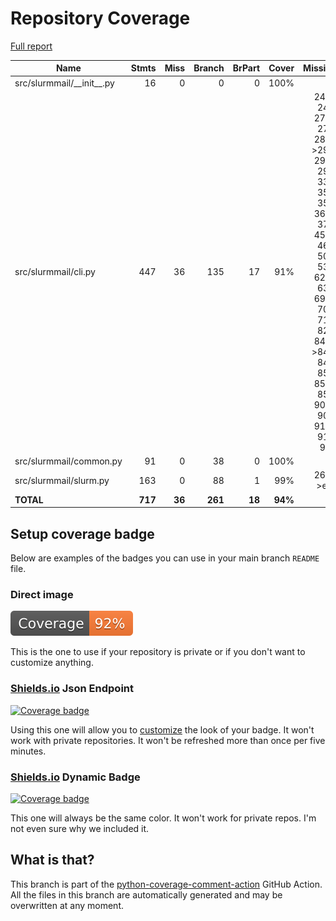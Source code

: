 # Repository Coverage

[Full report](https://htmlpreview.github.io/?https://github.com/neilmunday/slurm-mail/blob/python-coverage-comment-action-data/htmlcov/index.html)

| Name                          |    Stmts |     Miss |   Branch |   BrPart |   Cover |   Missing |
|------------------------------ | -------: | -------: | -------: | -------: | ------: | --------: |
| src/slurmmail/\_\_init\_\_.py |       16 |        0 |        0 |        0 |    100% |           |
| src/slurmmail/cli.py          |      447 |       36 |      135 |       17 |     91% |244-245, 277-278, 288->297, 291-292, 330, 351, 355, 367-374, 457-460, 504, 536, 629-639, 691-702, 711, 823, 844->849, 847, 853, 856-857, 907-908, 912-914, 958 |
| src/slurmmail/common.py       |       91 |        0 |       38 |        0 |    100% |           |
| src/slurmmail/slurm.py        |      163 |        0 |       88 |        1 |     99% | 260->exit |
|                     **TOTAL** |  **717** |   **36** |  **261** |   **18** | **94%** |           |


## Setup coverage badge

Below are examples of the badges you can use in your main branch `README` file.

### Direct image

[![Coverage badge](https://raw.githubusercontent.com/neilmunday/slurm-mail/python-coverage-comment-action-data/badge.svg)](https://htmlpreview.github.io/?https://github.com/neilmunday/slurm-mail/blob/python-coverage-comment-action-data/htmlcov/index.html)

This is the one to use if your repository is private or if you don't want to customize anything.

### [Shields.io](https://shields.io) Json Endpoint

[![Coverage badge](https://img.shields.io/endpoint?url=https://raw.githubusercontent.com/neilmunday/slurm-mail/python-coverage-comment-action-data/endpoint.json)](https://htmlpreview.github.io/?https://github.com/neilmunday/slurm-mail/blob/python-coverage-comment-action-data/htmlcov/index.html)

Using this one will allow you to [customize](https://shields.io/endpoint) the look of your badge.
It won't work with private repositories. It won't be refreshed more than once per five minutes.

### [Shields.io](https://shields.io) Dynamic Badge

[![Coverage badge](https://img.shields.io/badge/dynamic/json?color=brightgreen&label=coverage&query=%24.message&url=https%3A%2F%2Fraw.githubusercontent.com%2Fneilmunday%2Fslurm-mail%2Fpython-coverage-comment-action-data%2Fendpoint.json)](https://htmlpreview.github.io/?https://github.com/neilmunday/slurm-mail/blob/python-coverage-comment-action-data/htmlcov/index.html)

This one will always be the same color. It won't work for private repos. I'm not even sure why we included it.

## What is that?

This branch is part of the
[python-coverage-comment-action](https://github.com/marketplace/actions/python-coverage-comment)
GitHub Action. All the files in this branch are automatically generated and may be
overwritten at any moment.